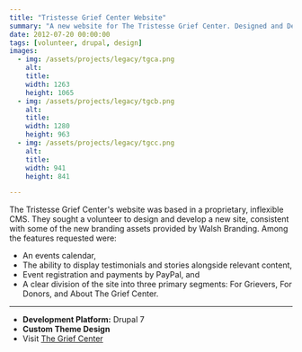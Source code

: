 ```yaml
---
title: "Tristesse Grief Center Website"
summary: "A new website for The Tristesse Grief Center. Designed and Developed in memory of Joanne Benitez."
date: 2012-07-20 00:00:00
tags: [volunteer, drupal, design]
images:
  - img: /assets/projects/legacy/tgca.png
    alt:
    title:
    width: 1263
    height: 1065
  - img: /assets/projects/legacy/tgcb.png
    alt:
    title:
    width: 1280
    height: 963
  - img: /assets/projects/legacy/tgcc.png
    alt:
    title:
    width: 941
    height: 841

---
```


The Tristesse Grief Center's website was based in a proprietary, inflexible CMS. They sought a volunteer to design and develop a new site, consistent with some of the new branding assets provided by Walsh Branding. Among the features requested were:

*   An events calendar,
*   The ability to display testimonials and stories alongside relevant content,
*   Event registration and payments by PayPal, and
*   A clear division of the site into three primary segments: For Grievers, For Donors, and About The Grief Center.


---

*   **Development Platform:** Drupal 7
*   **Custom Theme Design**
*   Visit [The Grief Center](http://www.thegriefcenter.org)
